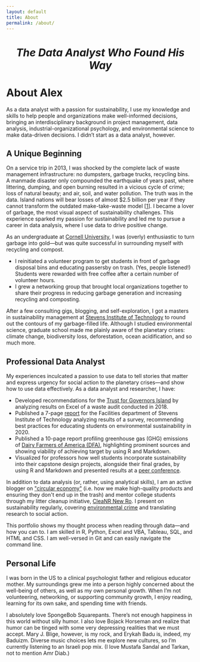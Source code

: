 ```yaml
---
layout: default
title: About
permalink: /about/
---
```




<h1><center><i>The Data Analyst Who Found His Way</i></center></h1>

<h1>About Alex</h1>

<!-- I’m a trained sustainability consultant with an interdisciplinary background in project management, data analysis, industrial-organizational psychology, and environmental science. I find critical facts from data and help people and organizations make well-informed decisions—but I didn’t start as a data analyst. -->

As a data analyst with a passion for sustainability, I use my knowledge and skills to help people and organizations make well-informed decisions, bringing an interdisciplinary background in project management, data analysis, industrial-organizational psychology, and environmental science to make data-driven decisions. I didn’t start as a data analyst, however.

<h2>A Unique Beginning</h2>

On a service trip in 2013, I was shocked by the complete lack of waste management infrastructure: no dumpsters, garbage trucks, recycling bins. A manmade disaster only compounded the earthquake of years past, where littering, dumping, and open burning resulted in a vicious cycle of crime; loss of natural beauty; and air, soil, and water pollution. The truth was in the data. Island nations will bear losses of almost $2.5 billion per year if they cannot transform the outdated make-take-waste model [[1](https://pubmed.ncbi.nlm.nih.gov/31232294/)]. I became a lover of garbage, the most visual aspect of sustainability challenges. This experience sparked my passion for sustainability and led me to pursue a career in data analysis, where I use data to drive positive change.

As an undergraduate at [Cornell University](https://www.cornell.edu/), I was (overly) enthusiastic to turn garbage into gold—but was quite successful in surrounding myself with recycling and compost.

- I reinitiated a volunteer program to get students in front of garbage disposal bins and educating passersby on trash. (Yes, people listened!) Students were rewarded with free coffee after a certain number of volunteer hours. 
- I grew a networking group that brought local organizations together to share their progress in reducing garbage generation and increasing recycling and composting. 

After a few consulting gigs, blogging, and self-exploration, I got a masters in sustainability management at [Stevens Institute of Technology](https://www.stevens.edu/) to round out the contours of my garbage-filled life. Although I studied environmental science, graduate school made me plainly aware of the planetary crises: climate change, biodiversity loss, deforestation, ocean acidification, and so much more.

<h2>Professional Data Analyst</h2>

My experiences inculcated a passion to use data to tell stories that matter and express urgency for social action to the planetary crises—and show how to use data effectively. As a data analyst and researcher, I have:

- Developed recommendations for the [Trust for Governors Island](https://www.govisland.com/about/the-trust-for-governors-island) by analyzing results on Excel of a waste audit conducted in 2018.
- Published a 7-page [report](https://reports.aashe.org/institutions/stevens-institute-of-technology-nj/report/2020-03-02/AC/curriculum/AC-6/) for the Facilities department of Stevens Institute of Technology analyzing results of a survey, recommending best practices for educating students on environmental sustainability in 2020.
- Published a 10-page report profiling greenhouse gas (GHG) emissions of [Dairy Farmers of America (DFA)](https://www.dfamilk.com/), highlighting prominent sources and showing viability of achieving target by using R and Markdown.
- Visualized for professors how well students incorporate sustainability into their capstone design projects, alongside their final grades, by using R and Markdown and presented results at a [peer conference](https://strategy.asee.org/assessing-the-sustainability-components-of-engineering-capstone-projects).

In addition to data analysis (or, rather, using analytical skills), I am an active blogger on ["circular economy"](https://furry-date-ae4.notion.site/Rethinking-Circular-Economy-34b44ede819c49158d207ac18607e85d) (i.e. how we make high-quality products and ensuring they don't end up in the trash) and mentor college students through my litter cleanup initiative, [CleaNR New Ro](https://instagram.com/cleanrnewro?utm_medium=copy_link). I present on sustainability regularly, covering [environmental crime](https://www.linkedin.com/in/alexdubro/details/featured/1635490901962/single-media-viewer/?profileId=ACoAABKLzZkBC25qA9yl8hJFtQOPzBXfM-UBmBs) and translating research to social action.

This portfolio shows my thought process when reading through data—and how you can to. I am skilled in R, Python, Excel and VBA, Tableau, SQL, and HTML and CSS. I am well-versed in Git and can easily navigate the command line.

<h2>Personal Life</h2>

I was born in the US to a clinical psychologist father and religious educator mother. My surroundings grew me into a person highly concerned about the well-being of others, as well as my own personal growth. When I’m not volunteering, networking, or supporting community growth, I enjoy reading, learning for its own sake, and spending time with friends.

I absolutely love SpongeBob Squarepants. There’s not enough happiness in this world without silly humor. I also love Bojack Horseman and realize that humor can be tinged with some very depressing realities that we must accept. Mary J. Blige, however, is my rock, and Erykah Badu is, indeed, my Baduizm. Diverse music choices lets me explore new cultures, so I’m currently listening to an Israeli pop mix. (I love Mustafa Sandal and Tarkan, not to mention Amr Diab.)